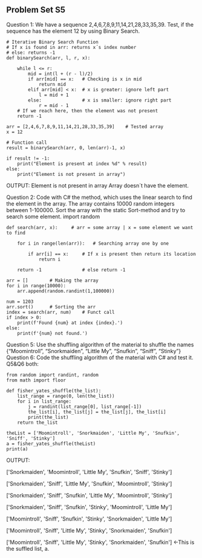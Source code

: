 ## Problem Set S5

Question 1: We have a sequence 2,4,6,7,8,9,11,14,21,28,33,35,39. Test, if the sequence has the element 12 by using Binary Search.
```
# Iterative Binary Search Function 
# If x is found in arr: returns x´s index number
# else: returns -1 
def binarySearch(arr, l, r, x): 
  
    while l <= r: 
        mid = int(l + (r - l)/2)           
        if arr[mid] == x:   # Checking is x in mid
            return mid 
        elif arr[mid] < x:  # x is greater: ignore left part
            l = mid + 1
        else:               # x is smaller: ignore right part
            r = mid - 1
    # If we reach here, then the element was not present 
    return -1

arr = [2,4,6,7,8,9,11,14,21,28,33,35,39]    # Tested array
x = 12
  
# Function call 
result = binarySearch(arr, 0, len(arr)-1, x) 

if result != -1: 
    print("Element is present at index %d" % result)
else: 
    print("Element is not present in array")
```
OUTPUT: Element is not present in array
Array doesn´t have the element.


Question 2: Code with C# the method, which uses the linear search to find the element in the array. The array contains 10000 random integers between 1-100000. Sort the array with the static Sort-method and try to search some element.
import random
```
def search(arr, x):     # arr = some array | x = some element we want to find
  
    for i in range(len(arr)):   # Searching array one by one
  
        if arr[i] == x:     # If x is present then return its location 
            return i 
  
    return -1               # else return -1 

arr = []        # Making the array
for i in range(10000):
    arr.append(random.randint(1,100000))

num = 1203
arr.sort()      # Sorting the arr
index = search(arr, num)    # Funct call
if index > 0:
    print(f'Found {num} at index {index}.')
else:
    print(f'{num} not found.')
```

Question 5: Use the shuffling algorithm of the material to shuffle the names {“Moomintroll”, “Snorkmaiden”, “Little My”, “Snufkin”, “Sniff”, “Stinky”}
Question 6: Code the shuffling algorithm of the material with C# and test it.
Q5&Q6 both:
```
from random import randint, random
from math import floor

def fisher_yates_shuffle(the_list):
    list_range = range(0, len(the_list))
    for i in list_range:
        j = randint(list_range[0], list_range[-1])
        the_list[i], the_list[j] = the_list[j], the_list[i]
        print(the_list)
    return the_list

theList = ['Moomintroll', 'Snorkmaiden', 'Little My', 'Snufkin', 'Sniff', 'Stinky']
a = fisher_yates_shuffle(theList)
print(a)
```
OUTPUT:

['Snorkmaiden', 'Moomintroll', 'Little My', 'Snufkin', 'Sniff', 'Stinky']

['Snorkmaiden', 'Sniff', 'Little My', 'Snufkin', 'Moomintroll', 'Stinky']

['Snorkmaiden', 'Sniff', 'Snufkin', 'Little My', 'Moomintroll', 'Stinky']

['Snorkmaiden', 'Sniff', 'Snufkin', 'Stinky', 'Moomintroll', 'Little My']

['Moomintroll', 'Sniff', 'Snufkin', 'Stinky', 'Snorkmaiden', 'Little My']

['Moomintroll', 'Sniff', 'Little My', 'Stinky', 'Snorkmaiden', 'Snufkin']

['Moomintroll', 'Sniff', 'Little My', 'Stinky', 'Snorkmaiden', 'Snufkin'] <-This is the suffled list, a.
